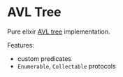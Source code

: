 # AVL Tree

Pure elixir [AVL tree](https://en.wikipedia.org/wiki/AVL_tree) implementation.

Features:
- custom predicates
- `Enumerable`, `Collectable` protocols


